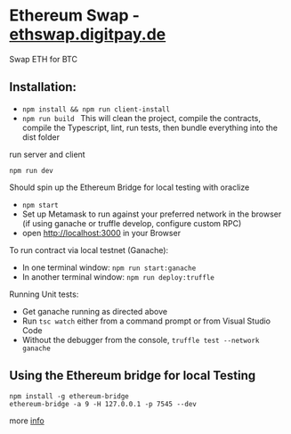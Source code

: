 #  Ethereum Swap - [ethswap.digitpay.de](http://ethswap.digitpay.de)

Swap ETH for BTC

## Installation:

- `npm install && npm run client-install`
- `npm run build `  This will clean the project, compile the contracts, compile the Typescript, lint, run tests, then bundle everything into the dist folder

run server and client
```
npm run dev
```
Should spin up the Ethereum Bridge for local testing with oraclize 
- `npm start`
- Set up Metamask to run against your preferred network in the browser (if using ganache or truffle develop, configure custom RPC)
- open [http://localhost:3000](http://localhost:3000) in your Browser

To run contract via local testnet (Ganache):

- In one terminal window: `npm run start:ganache`
- In another terminal window: `npm run deploy:truffle`

Running Unit tests:

- Get ganache running as directed above
- Run `tsc watch` either from a command prompt or from Visual Studio Code
- Without the debugger from the console, `truffle test --network ganache`



## Using the Ethereum bridge for local Testing
```
npm install -g ethereum-bridge
ethereum-bridge -a 9 -H 127.0.0.1 -p 7545 --dev
```
more [info](https://github.com/oraclize/ethereum-bridge)
